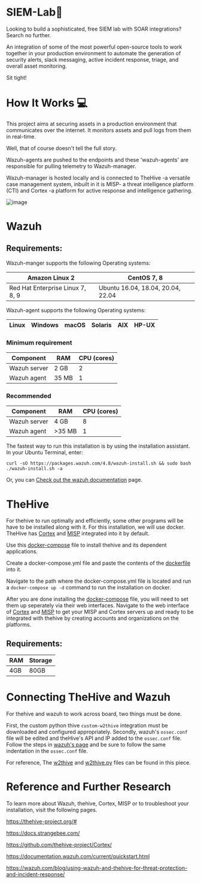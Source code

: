 # SIEM-Lab🚨
Looking to build a sophisticated, free SIEM lab with SOAR integrations? Search no further. 

An integration of some of the most powerful open-source tools to work together in your production environment to automate the generation of security alerts, slack messaging, active incident response, triage, and overall asset monitoring.

Sit tight!
<h1>How It Works 💻</h1>
This project aims at securing assets in a production environment that communicates over the internet. It monitors assets and pull logs from them in real-time. 

Well, that of course doesn't tell the full story. 

Wazuh-agents are pushed to the endpoints and these 'wazuh-agents' are responsible for pulling telemetry to Wazuh-manager.

Wazuh-manager is hosted locally and is connected to TheHive -a versatile case management system, inbuilt in it is MISP- a threat intelligence platform (CTI) and Cortex -a platform for active response and intelligence gathering.

![image](https://github.com/EmmyNwani/SIEM-Lab/assets/114263866/8f095928-ab2a-42d6-90b0-caa0bc89d9ef)

# Wazuh
<h2>Requirements:</h2>
Wazuh-manger supports the following Operating systems:

|Amazon Linux 2| CentOS 7, 8|
|-------------| ------------|
|Red Hat Enterprise Linux 7, 8, 9| Ubuntu 16.04, 18.04, 20.04, 22.04 |

Wazuh-agent supports the following Operating systems:

|Linux |Windows|macOS|Solaris|AIX|HP-UX|
|------|-------|-----|-------|---|-----|
<h3>Minimum requirement</h3>

|Component|RAM | CPU (cores)|
|-------------|-------|---|
|Wazuh server | 2 GB  | 2 |
|Wazuh agent  | 35 MB | 1 |

<h3>Recommended</h3>

|Component|RAM| CPU (cores)|
|-------------|---|---|
|Wazuh server | 4 GB | 8 |
|Wazuh agent  | >35 MB | 1 |

The fastest way to run this installation is by using the installation assistant. 
In your Ubuntu Terminal, enter:

`curl -sO https://packages.wazuh.com/4.8/wazuh-install.sh && sudo bash ./wazuh-install.sh -a`

Or, you can [Check out the wazuh documentation](https://documentation.wazuh.com/current/quickstart.html) page.

# TheHive
For thehive to run optimally and efficiently, some other programs will be have to be installed along with it. For this installation, we will use docker. 
TheHive has [Cortex](https://docs.thehive-project.org/cortex/) and [MISP](https://www.misp-project.org/) integrated into it by default.

Use this [docker-compose](https://github.com/EmmyNwani/SIEM-Lab/blob/main/docker-compose.yml) file to install thehive and its dependent applications.

Create a docker-compose.yml file and paste the contents of the [dockerfile](https://github.com/EmmyNwani/SIEM-Lab/blob/main/docker-compose.yml) into it.

Navigate to the path where the docker-compose.yml file is located and run a `docker-compose up -d` command to run the installation on docker.

After you are done installing the [docker-compose](https://github.com/EmmyNwani/SIEM-Lab/blob/main/docker-compose.yml) file, you will need to set them up seperately via their web interfaces. 
Navigate to the web interface of [Cortex](https://docs.thehive-project.org/cortex/) and [MISP](https://www.misp-project.org/) to get your MISP and Cortex servers up and ready to be integrated with thehive by creating accounts and organizations on the platforms.

<h2>Requirements:</h2>

|RAM| Storage|
|---|--------|
|4GB|80GB|

# Connecting TheHive and Wazuh 

For thehive and wazuh to work across board, two things must be done.

First, the custom python thive `custom-w2thive` integration must be downloaded and configured appropriately.
Secondly, wazuh's `ossec.conf` file will be edited and theHive's API and IP added to the `ossec.conf` file.
Follow the steps in [wazuh's page](https://wazuh.com/blog/using-wazuh-and-thehive-for-threat-protection-and-incident-response/) and be sure to follow the same indentation in the `ossec.conf` file. 

For reference, The [w2thive](https://github.com/EmmyNwani/SIEM-Lab/blob/main/custom-w2thive) and [w2thive.py](https://github.com/EmmyNwani/SIEM-Lab/blob/main/custom-w2thive.py) files can be found in this piece.

# Reference and Further Research
To learn more about Wazuh, thehive, Cortex, MISP or to troubleshoot your installation, visit the following pages.

https://thehive-project.org/# 

https://docs.strangebee.com/

https://github.com/thehive-project/Cortex/

https://documentation.wazuh.com/current/quickstart.html

https://wazuh.com/blog/using-wazuh-and-thehive-for-threat-protection-and-incident-response/
